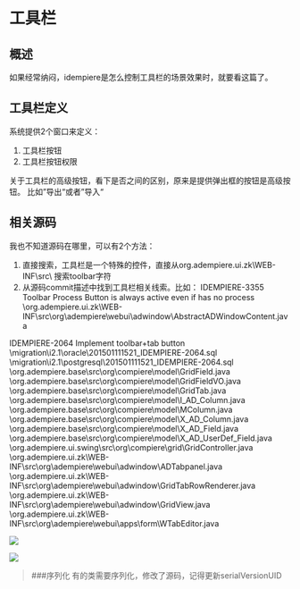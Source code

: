 工具栏
===

概述
---

如果经常纳闷，idempiere是怎么控制工具栏的场景效果时，就要看这篇了。

工具栏定义
---

系统提供2个窗口来定义：
1. 工具栏按钮
2. 工具栏按钮权限

关于工具栏的高级按钮，看下是否之间的区别，原来是提供弹出框的按钮是高级按钮。
比如”导出“或者”导入“

相关源码
---

我也不知道源码在哪里，可以有2个方法：
1. 直接搜索，工具栏是一个特殊的控件，直接从org.adempiere.ui.zk\WEB-INF\src\ 搜索toolbar字符
2. 从源码commit描述中找到工具栏相关线索。比如：
IDEMPIERE-3355 Toolbar Process Button is always active even if has no process
\org.adempiere.ui.zk\WEB-INF\src\org\adempiere\webui\adwindow\AbstractADWindowContent.java

IDEMPIERE-2064 Implement toolbar+tab button
\migration\i2.1\oracle\201501111521_IDEMPIERE-2064.sql
\migration\i2.1\postgresql\201501111521_IDEMPIERE-2064.sql
\org.adempiere.base\src\org\compiere\model\GridField.java
\org.adempiere.base\src\org\compiere\model\GridFieldVO.java
\org.adempiere.base\src\org\compiere\model\GridTab.java
\org.adempiere.base\src\org\compiere\model\I_AD_Column.java
\org.adempiere.base\src\org\compiere\model\MColumn.java
\org.adempiere.base\src\org\compiere\model\X_AD_Column.java
\org.adempiere.base\src\org\compiere\model\X_AD_Field.java
\org.adempiere.base\src\org\compiere\model\X_AD_UserDef_Field.java
\org.adempiere.ui.swing\src\org\compiere\grid\GridController.java
\org.adempiere.ui.zk\WEB-INF\src\org\adempiere\webui\adwindow\ADTabpanel.java
\org.adempiere.ui.zk\WEB-INF\src\org\adempiere\webui\adwindow\GridTabRowRenderer.java
\org.adempiere.ui.zk\WEB-INF\src\org\adempiere\webui\adwindow\GridView.java
\org.adempiere.ui.zk\WEB-INF\src\org\adempiere\webui\apps\form\WTabEditor.java

![](https://static.oschina.net/uploads/space/2017/0914/190643_aCDM_2720480.png)

![](https://static.oschina.net/uploads/space/2017/0914/224254_bLtY_2720480.png)

> ###序列化
> 有的类需要序列化，修改了源码，记得更新serialVersionUID

